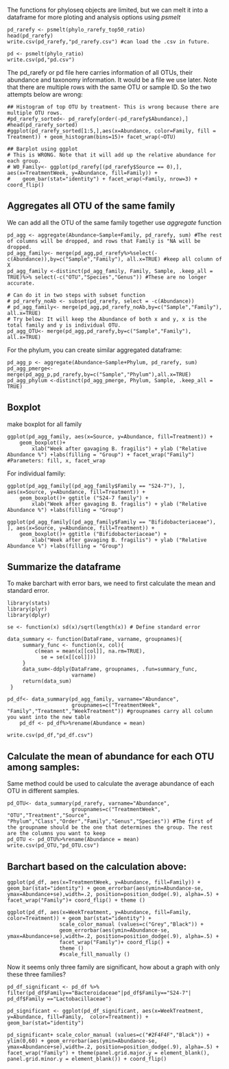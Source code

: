 The functions for phyloseq objects are limited, but we can melt it into a dataframe for more ploting and analysis options using *psmelt*

```
pd_rarefy <- psmelt(phylo_rarefy_top50_ratio)
head(pd_rarefy)
write.csv(pd_rarefy,"pd_rarefy.csv") #can load the .csv in future. 

pd <- psmelt(phylo_ratio)
write.csv(pd,"pd.csv") 
```
The pd_rarefy or pd file here carries information of all OTUs, their abundance and taxonomy information. It would be a file we use later. Note that there are multiple rows with the same OTU or sample ID. So the two attempts below are wrong: 

```
## Histogram of top OTU by treatment- This is wrong because there are multiple OTU rows. 
#pd_rarefy_sorted<- pd_rarefy[order(-pd_rarefy$Abundance),]
#head(pd_rarefy_sorted)
#ggplot(pd_rarefy_sorted[1:5,],aes(x=Abundance, color=Family, fill = Treatment)) + geom_histogram(bins=15)+ facet_wrap(~OTU)
```
```
## Barplot using ggplot
# This is WRONG. Note that it will add up the relative abundance for each group. 
# W0_Family<- ggplot(pd_rarefy[(pd_rarefy$Source == 0),], aes(x=TreatmentWeek, y=Abundance, fill=Family)) +
#    geom_bar(stat="identity") + facet_wrap(~Family, nrow=3) + coord_flip()
```

## Aggregates all OTU of the same family
We can add all the OTU of the same family together use *aggregate* function

```
pd_agg <- aggregate(Abundance~Sample+Family, pd_rarefy, sum) #The rest of columns will be dropped, and rows that Family is "NA will be dropped. 
pd_agg_family<- merge(pd_agg,pd_rarefy%>%select(-c(Abundance)),by=c("Sample","Family"), all.x=TRUE) #keep all column of X
pd_agg_family <-distinct(pd_agg_family, Family, Sample, .keep_all = TRUE)%>% select(-c("OTU","Species","Genus")) #These are no longer accurate. 

# Can do it in two steps with subset function
# pd_rarefy_noAb <- subset(pd_rarefy, select = -c(Abundance)) 
# pd_agg_family<- merge(pd_agg,pd_rarefy_noAb,by=c("Sample","Family"), all.x=TRUE)
# Try below: It will keep the Abundance of both x and y, x is the total family and y is individual OTU. 
pd_agg_OTU<- merge(pd_agg,pd_rarefy,by=c("Sample","Family"), all.x=TRUE)
```

For the phylum, you can create similar aggregated dataframe: 
```
pd_agg_p <- aggregate(Abundance~Sample+Phylum, pd_rarefy, sum)
pd_agg_pmerge<- merge(pd_agg_p,pd_rarefy,by=c("Sample","Phylum"),all.x=TRUE)
pd_agg_phylum <-distinct(pd_agg_pmerge, Phylum, Sample, .keep_all = TRUE)
```
## Boxplot

make boxplot for all family
```
ggplot(pd_agg_family, aes(x=Source, y=Abundance, fill=Treatment)) + 
    geom_boxplot()+ 
        xlab("Week after gavaging B. fragilis") + ylab ("Relative Abundance %") +labs(filling = "Group") + facet_wrap("Family")
#Parameters: fill, x, facet_wrap
```
For individual family: 
```
ggplot(pd_agg_family[(pd_agg_family$Family == "S24-7"), ], aes(x=Source, y=Abundance, fill=Treatment)) + 
    geom_boxplot()+ ggtitle ("S24-7 family") + 
        xlab("Week after gavaging B. fragilis") + ylab ("Relative Abundance %") +labs(filling = "Group")

ggplot(pd_agg_family[(pd_agg_family$Family == "Bifidobacteriaceae"), ], aes(x=Source, y=Abundance, fill=Treatment)) + 
    geom_boxplot()+ ggtitle ("Bifidobacteriaceae") + 
        xlab("Week after gavaging B. fragilis") + ylab ("Relative Abundance %") +labs(filling = "Group")
```

## Summarize the dataframe

To make barchart with error bars, we need to first calculate the mean and standard error. 

```
library(stats) 
library(plyr) 
library(dplyr)

se <- function(x) sd(x)/sqrt(length(x)) # Define standard error 

data_summary <- function(DataFrame, varname, groupnames){
     summary_func <- function(x, col){
         c(mean = mean(x[[col]], na.rm=TRUE),
           se = se(x[[col]]))
     }
     data_sum<-ddply(DataFrame, groupnames, .fun=summary_func,
                     varname)
     return(data_sum)
 }

pd_df<- data_summary(pd_agg_family, varname="Abundance", 
                     groupnames=c("TreatmentWeek", "Family","Treatment","WeekTreatment")) #groupnames carry all column you want into the new table
    pd_df <- pd_df%>%rename(Abundance = mean)
    
write.csv(pd_df,"pd_df.csv") 
```
           
## Calculate the mean of abundance for each OTU among samples: 
Same method could be used to calculate the average abundance of each OTU in different samples. 
```    
pd_OTU<- data_summary(pd_rarefy, varname="Abundance", 
                     groupnames=c("TreatmentWeek", "OTU","Treatment","Source", "Phylum","Class","Order","Family","Genus","Species")) #The first of the groupname should be the one that determines the group. The rest are the columns you want to keep
pd_OTU <- pd_OTU%>%rename(Abundance = mean)
write.csv(pd_OTU,"pd_OTU.csv") 
```
## Barchart based on the calculation above: 
```
ggplot(pd_df, aes(x=TreatmentWeek, y=Abundance, fill=Family)) + geom_bar(stat="identity") + geom_errorbar(aes(ymin=Abundance-se, ymax=Abundance+se),width=.2, position=position_dodge(.9), alpha=.5) + facet_wrap("Family")+ coord_flip() + theme ()

ggplot(pd_df, aes(x=WeekTreatment, y=Abundance, fill=Family,  color=Treatment)) + geom_bar(stat="identity") + 
                 scale_color_manual (values=c("Grey","Black")) + 
                 geom_errorbar(aes(ymin=Abundance-se, ymax=Abundance+se),width=.2, position=position_dodge(.9), alpha=.5) + 
                 facet_wrap("Family")+ coord_flip() + 
                 theme () 
                 #scale_fill_manually () 
```

Now it seems only three family are significant, how about a graph with only these three families? 

```
pd_df_significant <- pd_df %>% filter(pd_df$Family=="Bacteroidaceae"|pd_df$Family=="S24-7"| pd_df$Family =="Lactobacillaceae")

pd_significant <- ggplot(pd_df_significant, aes(x=WeekTreatment, y=Abundance, fill=Family,  color=Treatment)) + geom_bar(stat="identity") 

pd_significant+ scale_color_manual (values=c("#2F4F4F","Black")) + ylim(0,60) + geom_errorbar(aes(ymin=Abundance-se, ymax=Abundance+se),width=.2, position=position_dodge(.9), alpha=.5) + facet_wrap("Family") + theme(panel.grid.major.y = element_blank(), panel.grid.minor.y = element_blank()) + coord_flip()  
```

